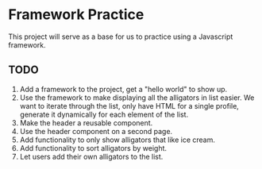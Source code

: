 # Framework Practice

This project will serve as a base for us to practice using a Javascript framework.

## TODO

1. Add a framework to the project, get a "hello world" to show up.
2. Use the framework to make displaying all the alligators in list easier. We want to iterate through the list, only have HTML for a single profile, generate it dynamically for each element of the list.
3. Make the header a reusable component.
4. Use the header component on a second page.
5. Add functionality to only show alligators that like ice cream.
6. Add functionality to sort alligators by weight.
7. Let users add their own alligators to the list.